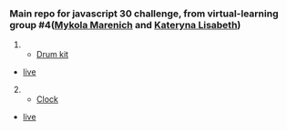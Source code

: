 ### Main repo for **javascript 30** challenge, from **virtual-learning group #4**([Mykola Marenich](https://github.com/NickMarinade) and [Kateryna Lisabeth](https://github.com/KLisabeth))




1. - [Drum kit](https://github.com/KLisabeth/drum-kit)
- [live](https://klisabeth.github.io/drum-kit/)
2. - [Clock](https://github.com/NickMarinade/Clock-)
- [live](https://nickmarinade.github.io/Clock-/)
